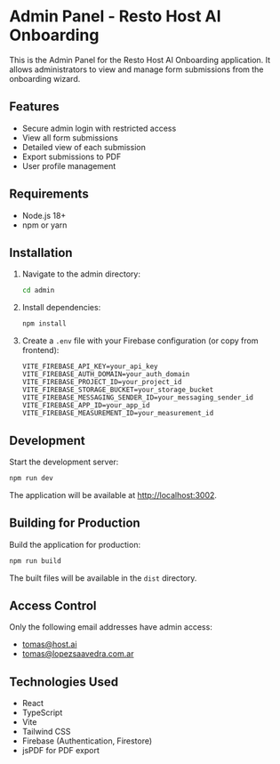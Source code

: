 # Admin Panel - Resto Host AI Onboarding

This is the Admin Panel for the Resto Host AI Onboarding application. It allows administrators to view and manage form submissions from the onboarding wizard.

## Features

- Secure admin login with restricted access
- View all form submissions
- Detailed view of each submission
- Export submissions to PDF
- User profile management

## Requirements

- Node.js 18+
- npm or yarn

## Installation

1. Navigate to the admin directory:

   ```bash
   cd admin
   ```

2. Install dependencies:

   ```bash
   npm install
   ```

3. Create a `.env` file with your Firebase configuration (or copy from frontend):
   ```
   VITE_FIREBASE_API_KEY=your_api_key
   VITE_FIREBASE_AUTH_DOMAIN=your_auth_domain
   VITE_FIREBASE_PROJECT_ID=your_project_id
   VITE_FIREBASE_STORAGE_BUCKET=your_storage_bucket
   VITE_FIREBASE_MESSAGING_SENDER_ID=your_messaging_sender_id
   VITE_FIREBASE_APP_ID=your_app_id
   VITE_FIREBASE_MEASUREMENT_ID=your_measurement_id
   ```

## Development

Start the development server:

```bash
npm run dev
```

The application will be available at [http://localhost:3002](http://localhost:3002).

## Building for Production

Build the application for production:

```bash
npm run build
```

The built files will be available in the `dist` directory.

## Access Control

Only the following email addresses have admin access:

- tomas@host.ai
- tomas@lopezsaavedra.com.ar

## Technologies Used

- React
- TypeScript
- Vite
- Tailwind CSS
- Firebase (Authentication, Firestore)
- jsPDF for PDF export
